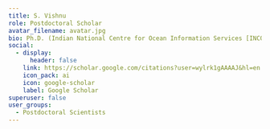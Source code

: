 ```yaml
---
title: S. Vishnu
role: Postdoctoral Scholar
avatar_filename: avatar.jpg
bio: Ph.D. (Indian National Centre for Ocean Information Services [INCOIS])
social:
  - display:
      header: false
    link: https://scholar.google.com/citations?user=wylrk1gAAAAJ&hl=en
    icon_pack: ai
    icon: google-scholar
    label: Google Scholar
superuser: false
user_groups:
  - Postdoctoral Scientists
---
```

